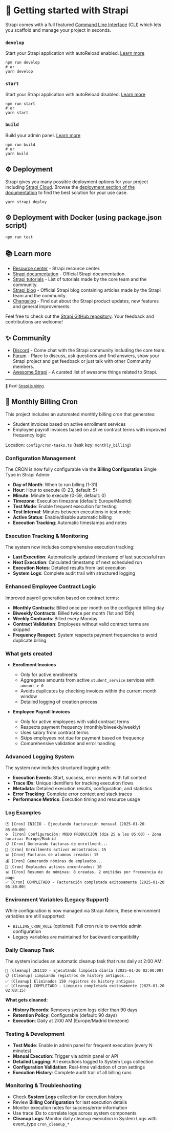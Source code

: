 # 🚀 Getting started with Strapi

Strapi comes with a full featured [Command Line Interface](https://docs.strapi.io/dev-docs/cli) (CLI) which lets you scaffold and manage your project in seconds.

### `develop`

Start your Strapi application with autoReload enabled. [Learn more](https://docs.strapi.io/dev-docs/cli#strapi-develop)

```
npm run develop
# or
yarn develop
```

### `start`

Start your Strapi application with autoReload disabled. [Learn more](https://docs.strapi.io/dev-docs/cli#strapi-start)

```
npm run start
# or
yarn start
```

### `build`

Build your admin panel. [Learn more](https://docs.strapi.io/dev-docs/cli#strapi-build)

```
npm run build
# or
yarn build
```

## ⚙️ Deployment

Strapi gives you many possible deployment options for your project including [Strapi Cloud](https://cloud.strapi.io). Browse the [deployment section of the documentation](https://docs.strapi.io/dev-docs/deployment) to find the best solution for your use case.

```
yarn strapi deploy
```

## ⚙️ Deployment with Docker (using package.json script)

```
npm run test
```

## 📚 Learn more

- [Resource center](https://strapi.io/resource-center) - Strapi resource center.
- [Strapi documentation](https://docs.strapi.io) - Official Strapi documentation.
- [Strapi tutorials](https://strapi.io/tutorials) - List of tutorials made by the core team and the community.
- [Strapi blog](https://strapi.io/blog) - Official Strapi blog containing articles made by the Strapi team and the community.
- [Changelog](https://strapi.io/changelog) - Find out about the Strapi product updates, new features and general improvements.

Feel free to check out the [Strapi GitHub repository](https://github.com/strapi/strapi). Your feedback and contributions are welcome!

## ✨ Community

- [Discord](https://discord.strapi.io) - Come chat with the Strapi community including the core team.
- [Forum](https://forum.strapi.io/) - Place to discuss, ask questions and find answers, show your Strapi project and get feedback or just talk with other Community members.
- [Awesome Strapi](https://github.com/strapi/awesome-strapi) - A curated list of awesome things related to Strapi.

---

<sub>🤫 Psst! [Strapi is hiring](https://strapi.io/careers).</sub>

## 🧾 Monthly Billing Cron

This project includes an automated monthly billing cron that generates:
- Student invoices based on active enrollment services
- Employee payroll invoices based on active contract terms with improved frequency logic

Location: `config/cron-tasks.ts` (task key: `monthly_billing`)

### Configuration Management
The CRON is now fully configurable via the **Billing Configuration** Single Type in Strapi Admin:
- **Day of Month**: When to run billing (1-31)
- **Hour**: Hour to execute (0-23, default: 5)
- **Minute**: Minute to execute (0-59, default: 0)
- **Timezone**: Execution timezone (default: Europe/Madrid)
- **Test Mode**: Enable frequent execution for testing
- **Test Interval**: Minutes between executions in test mode
- **Active Status**: Enable/disable automatic billing
- **Execution Tracking**: Automatic timestamps and notes

### Execution Tracking & Monitoring
The system now includes comprehensive execution tracking:
- **Last Execution**: Automatically updated timestamp of last successful run
- **Next Execution**: Calculated timestamp of next scheduled run
- **Execution Notes**: Detailed results from last execution
- **System Logs**: Complete audit trail with structured logging

### Enhanced Employee Contract Logic
Improved payroll generation based on contract terms:
- **Monthly Contracts**: Billed once per month on the configured billing day
- **Biweekly Contracts**: Billed twice per month (1st and 15th)
- **Weekly Contracts**: Billed every Monday
- **Contract Validation**: Employees without valid contract terms are skipped
- **Frequency Respect**: System respects payment frequencies to avoid duplicate billing

### What gets created
- **Enrollment Invoices**
  - Only for active enrollments
  - Aggregates amounts from active `student_service` services with `amount > 0`
  - Avoids duplicates by checking invoices within the current month window
  - Detailed logging of creation process

- **Employee Payroll Invoices**
  - Only for active employees with valid contract terms
  - Respects payment frequency (monthly/biweekly/weekly)
  - Uses salary from contract terms
  - Skips employees not due for payment based on frequency
  - Comprehensive validation and error handling

### Advanced Logging System
The system now includes structured logging with:
- **Execution Events**: Start, success, error events with full context
- **Trace IDs**: Unique identifiers for tracking execution flows
- **Metadata**: Detailed execution results, configuration, and statistics
- **Error Tracking**: Complete error context and stack traces
- **Performance Metrics**: Execution timing and resource usage

### Log Examples
```
🕐 [Cron] INICIO - Ejecutando facturación mensual (2025-01-20 05:00:00)
⚙️  [Cron] Configuración: MODO PRODUCCIÓN (día 25 a las 05:00) - Zona horaria: Europe/Madrid
📋 [Cron] Generando facturas de enrollment...
👥 [Cron] Enrollments activos encontrados: 15
📊 [Cron] Facturas de alumnos creadas: 15
💰 [Cron] Generando nóminas de empleados...
👷 [Cron] Empleados activos encontrados: 10
📊 [Cron] Resumen de nóminas: 8 creadas, 2 omitidas por frecuencia de pago
✅ [Cron] COMPLETADO - Facturación completada exitosamente (2025-01-20 05:30:00)
```

### Environment Variables (Legacy Support)
While configuration is now managed via Strapi Admin, these environment variables are still supported:
- `BILLING_CRON_RULE` (optional): Full cron rule to override admin configuration
- Legacy variables are maintained for backward compatibility

### Daily Cleanup Task
The system includes an automatic cleanup task that runs daily at 2:00 AM:

```
🧹 [Cleanup] INICIO - Ejecutando limpieza diaria (2025-01-20 02:00:00)
📋 [Cleanup] Limpiando registros de history antiguos...
✅ [Cleanup] Eliminados 150 registros de history antiguos
✅ [Cleanup] COMPLETADO - Limpieza completada exitosamente (2025-01-20 02:00:15)
```

**What gets cleaned:**
- **History Records**: Removes system logs older than 90 days
- **Retention Policy**: Configurable (default: 90 days)
- **Execution**: Daily at 2:00 AM (Europe/Madrid timezone)

### Testing & Development
- **Test Mode**: Enable in admin panel for frequent execution (every N minutes)
- **Manual Execution**: Trigger via admin panel or API
- **Detailed Logging**: All executions logged to System Logs collection
- **Configuration Validation**: Real-time validation of cron settings
- **Execution History**: Complete audit trail of all billing runs

### Monitoring & Troubleshooting
- Check **System Logs** collection for execution history
- Review **Billing Configuration** for last execution details
- Monitor execution notes for success/error information
- Use trace IDs to correlate logs across system components
- **Cleanup Logs**: Monitor daily cleanup execution in System Logs with event_type `cron_cleanup_*`
